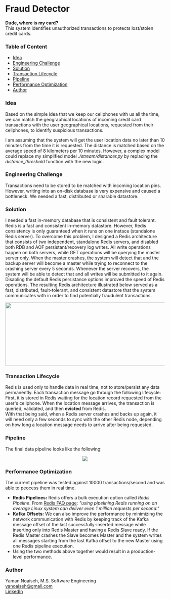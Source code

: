 # Fraud Detector  
**Dude, where is my card?**  
This system identifies unauthorized transactions to protects lost/stolen credit cards.

### Table of Content

- [Idea](#idea)
- [Engineering Challenge](#engineering-challenge)
- [Solution](#solution)
- [Transaction Lifecycle](#transaction-lifecycle)
- [Pipeline](#pipeline)
- [Performance Optimization](#performance-optimization)
- [Author](#author)

### Idea
Based on the simple idea that we keep our cellphones with us all the time, we can match the geographical locations of incoming credit card transactions with the user geographical locations, requested from their cellphones, to identify suspicious transactions.

I am assuming that the system will get the user location data no later than 10 minutes from the time it is requested. The distance is matched based on the average speed of 8 kilometers per 10 minutes. However, a complex model could replace my simplified model *./stream/distancer.py* by replacing the *distance_threshold* function with the new logic.

### Engineering Challenge
Transactions need to be stored to be matched with incoming location pins. However, writing into an on-disk database is very expensive and caused a bottleneck. We needed a fast, distributed or sharable datastore.

### Solution
I needed a fast in-memory database that is consistent and fault tolerant.  
Redis is a fast and consistent in-memory datastore. However, Redis consistency is only guaranteed when it runs on one instace (standalone Redis server). To overcome this problem, I designed a Redis architecture that consists of two independent, standalone Redis servers, and disabled both RDB and AOF persistant/recovery log writes. All write operations happen on both servers, while GET operations will be querying the master server only. When the master crashes, the system will detect that and the backup server will become a master while trying to reconnect to the crashing server every 5 seconds. Whenever the server recovers, the system will be able to detect that and all writes will be submitted to it again.  
Disabling the default Redis persistance options improved the speed of Redis operations. The resulting Redis architecture illustrated below served as a fast, distributed, fault-tolerant, and consistent datastore that the system communicates with in order to find potentially fraudulent transactions.
<p align="center">
  <img src="https://user-images.githubusercontent.com/10068563/40880719-00502f1a-6684-11e8-8fe9-c8542769dd43.png" width="700" height="200"/>
</p>

### Transaction Lifecycle
Redis is used only to handle data in real time, not to store/persist any data permanently. Each transaction message go through the following lifecycle: First, it is stored in Redis waiting for the location record requested from the user's cellphone. When the location message arrives, the transaction is queried, validated, and then **evicted** from Redis.  
With that being said, when a Redis server crashes and backs up again, it will need only a few seconds to sync with the other Redis node, depending on how long a location message needs to arrive after being requested.

### Pipeline
The final data pipeline looks like the following:
<p align="center">
  <img src="https://user-images.githubusercontent.com/10068563/42472958-30a3adca-8391-11e8-94ab-8b65dc512a18.png"/>
</p>

### Performance Optimization
The current pipeline was tested against 10000 transactions/second and was able to peocess them in real time.  
  - **Redis Pipelines:** Redis offers a bulk execution option called *Redis Pipeline*. From [Redis FAQ page](https://redis.io/topics/faq): *"using pipelining Redis running on an average Linux system can deliver even 1 million requests per second."*  
  - **Kafka Offsets:** We can also improve the performance by minimizing the network communication with Redis by keeping track of the Kafka message offset of the last successfully-inserted message while inserting only into Redis Master and having a Redis Slave ready. If the Redis Master crashes the Slave becomes Master and the system writes all messages starting from the last Kafka offset to the new Master using one Redis pipeline execution.
  - Using the two methods above together would result in a production-level performance.
  
  
### Author
Yaman Noaiseh, M.S. Software Engineering  
yanoaiseh@gmail.com  
[LinkedIn](https://www.linkedin.com/in/yamannoaiseh/)  
